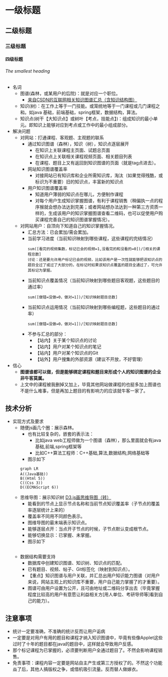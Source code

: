 # 一级标题
## 二级标题
### 三级标题
#### 四级标题
###### The smallest heading
- 名词
    - 图谱(森林，或某用户的后院)：就是对应一个职位。
        - [来自CSDN的互联网相关知识图谱汇总（含知识结构图）](https://blog.csdn.net/liebert/article/details/77430027)
    - 知识(树)：在工作上等于一门技能。或笼统地等于一门课程或几门课程之和。如java 基础，前端基础，spring框架，数据结构，算法。
    - 知识点(树干【大知识点】或树叶【考点，技能点】)：组成知识的最小单元。即知识上能够对应到考点或工作中的最小组成部分。
- 解决问题
    - 对网站：打通课程、客观题、主观题的联系
        - 通过知识图谱（森林），知识（树），知识点逐层展开
            - 在知识上关联课程主页面、试题总页面
            - 在知识点上关联相关课程视频页面、相关题目列表
            - 在课程、题目上又有返回到知识图谱的页面（就是tag点进去）。
        - 网站知识图谱覆盖率
            - 对接网站已有知识库和企业所需知识库，淘汰（如果觉得残酷，或标识为不重要）旧的知识点，丰富新的知识点
        - 用户知识图谱覆盖率
            - 知道用户薄弱的知识点在哪儿，方便制作课程
            - 对每个用户生成知识掌握图谱，有利于课程销售（稍偏执一点的程序猴就会想办法达到完美；或者网站想办法达到一种第三方资质一样的，生成该用户的知识掌握图谱查看二维码，也可以促使用户购买课程完善自己的知识图谱掌握情况）。
    - 对网站用户：自顶向下知道自己的知识掌握情况。
        - 汇总方法：已会累加/需会累加。
        - 当前学习进度（当前知识映射到哪些课程，这些课程的完结情况）
            ```
            sum([看完的视频集数，标记已会的视频=1,没看完的和没看的=0])/[相关的课程总数]
            讨论：还是要允许用户标记已会的视频，比如该用户是一次性就能够把该知识点的题目全过了或过了大部分的，在标记时如果该知识点覆盖的题目全通过了，可允许其标记为掌握。
            ```
        - 当前知识点覆盖情况（当前知识映射到哪些题目客观题，这些题目的通过率）
            ```
            sum([做错=没做=0，做对=1])/[知识映射题目总数]
            ```
        - 当前知识点运用情况（当前知识映射到哪些编程题，这些题目的通过率）
            ```
            sum([做错=没做=0，做对=1])/[知识映射题目总数]
            ```
        - 不参与汇总的部分：
            - 【站内】关于某个知识点的讨论
            - 【站内】用户对某个知识点的笔记
            - 【站内】用户对某个知识点的Git
            - 【站外】用户搜集的外部资源（建议不开放，不好管理）
- 信心
    - **图谱谁都可以做，但是能够绑定课程和题目来形成个人的知识图谱的企业非牛客莫属。**
    - 上文中的课程被我删掉又加上，毕竟其他网站做课程的也挺多加上图谱也不是什么难事，但是再加上题目的有影响力的应该就牛客一家了。
## 技术分析
- 实现方式及要求
    - 随便js画几个圈：展示森林。
        - 也有比较复杂的，嵌套的表示法：
            - 比如java web工程师做为一个图谱（森林），那么里面就会有java基础,前端,spring框架等
            - 比如C++算法工程师：C++基础,算法,数据结构,网络基础等
        - 图示如下
        ```
        graph LR  
        A((Java基础))
        B((Html 5))
        C((Css 3))
        D((ECMAScript 6))
        ```
    - 思维导图：展示知识树 [D3.js画思维导图（转）](https://www.cnblogs.com/quyixuanblog/p/5754129.html)
        - 能看到的节点上显示节点名称和当前节点知识覆盖率（子节点的覆盖率逐层统计上来的）
        - 覆盖率不同用不同颜色表示。
        - 图维导图的最末端表示知识点。
        - 能够逐层点开：当点开子节点的时候，子节点默认变成根节点。
        - 能够切换显示：已掌握、未掌握。
        - 图示如下
        ```

        ```
    - 数据结构需要支持
        - 数据库中创建知识图谱、知识树、知识点的匹配。
        - 已有题目、视频、帖子、Git标签化（映射到知识点）。
        - 【重点】知识图谱与用户关联，并汇总出用户知识能力图谱（对用户来说，网站主观上的知识库不重要，用户自己能力掌握了的才重要）。
        - 图谱可由用户设置为公开，且可由地址或二维码分享出去（毕竟掌握程度比较高的用户有意愿让利益相关方[用人单位、考研导师等]看到自己的能力）。
        
## 注意事项
- 统计一定要准确，不准确的统计反而让用户诟病
- 一定要是对用户有用的题目和课程才纳入知识图谱中，毕竟有些像Applet这些过时了十年的题目都在java的题目中，这样就会导致用户反感。
- 那个标记课程为已掌握的，必须要判断用户全通过题目了。不然会影响课程销售。
- 免责事项：课程内容一定要是网站自主产生或第三方授权了的。不然这个功能焱了后，其他人搞版权之争，或借机吸引流量。反而替人做嫁衣。

